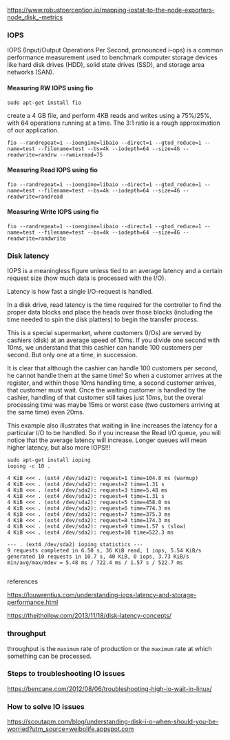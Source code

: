https://www.robustperception.io/mapping-iostat-to-the-node-exporters-node_disk_-metrics


### IOPS

IOPS (Input/Output Operations Per Second, pronounced i-ops) is a common performance measurement used to benchmark computer storage devices like hard disk drives (HDD), solid state drives (SSD), and storage area networks (SAN).

#### Measuring RW IOPS using fio

```
sudo apt-get install fio
```

create a 4 GB file, and perform 4KB reads and writes using a 75%/25%, with 64 operations running at a time. The 3:1 ratio is a rough approximation of our application.
```
fio --randrepeat=1 --ioengine=libaio --direct=1 --gtod_reduce=1 --name=test --filename=test --bs=4k --iodepth=64 --size=4G --readwrite=randrw --rwmixread=75
```



#### Measuring Read IOPS using fio

```
fio --randrepeat=1 --ioengine=libaio --direct=1 --gtod_reduce=1 --name=test --filename=test --bs=4k --iodepth=64 --size=4G --readwrite=randread
```
#### Measuring Write IOPS using fio

```
fio --randrepeat=1 --ioengine=libaio --direct=1 --gtod_reduce=1 --name=test --filename=test --bs=4k --iodepth=64 --size=4G --readwrite=randwrite

```

### Disk latency

 IOPS is a meaningless figure unless tied to an average latency and a certain request size (how much data is processed with the I/O).

Latency is how fast a single I/O-request is handled.

In a disk drive, read latency is the time required for the controller to find the proper data blocks and place the heads over those blocks (including the time needed to spin the disk platters) to begin the transfer process.

This is a special supermarket, where customers (I/Os) are served by cashiers (disk) at an average speed of 10ms. If you divide one second with 10ms, we understand that this cashier can handle 100 customers per second. But only one at a time, in succession.

It is clear that although the cashier can handle 100 customers per second, he cannot handle them at the same time! So when a customer arrives at the register, and within those 10ms handling time, a second customer arrives, that customer must wait. Once the waiting customer is handled by the cashier, handling of that customer still takes just 10ms, but the overal processing time was maybe 15ms or worst case (two customers arriving at the same time) even 20ms.

This example also illustrates that waiting in line increases the latency for a particular I/O to be handled. So if you increase the Read I/O queue, you will notice that the average latency will increase. Longer queues will mean higher latency, but also more IOPS!!!


```
sudo apt-get install ioping
ioping -c 10 .

4 KiB <<< . (ext4 /dev/sda2): request=1 time=104.8 ms (warmup)
4 KiB <<< . (ext4 /dev/sda2): request=2 time=1.31 s
4 KiB <<< . (ext4 /dev/sda2): request=3 time=5.48 ms
4 KiB <<< . (ext4 /dev/sda2): request=4 time=1.31 s
4 KiB <<< . (ext4 /dev/sda2): request=5 time=458.0 ms
4 KiB <<< . (ext4 /dev/sda2): request=6 time=774.3 ms
4 KiB <<< . (ext4 /dev/sda2): request=7 time=375.3 ms
4 KiB <<< . (ext4 /dev/sda2): request=8 time=174.3 ms
4 KiB <<< . (ext4 /dev/sda2): request=9 time=1.57 s (slow)
4 KiB <<< . (ext4 /dev/sda2): request=10 time=522.3 ms

--- . (ext4 /dev/sda2) ioping statistics ---
9 requests completed in 6.50 s, 36 KiB read, 1 iops, 5.54 KiB/s
generated 10 requests in 10.7 s, 40 KiB, 0 iops, 3.73 KiB/s
min/avg/max/mdev = 5.48 ms / 722.4 ms / 1.57 s / 522.7 ms


```

references

https://louwrentius.com/understanding-iops-latency-and-storage-performance.html

https://theithollow.com/2013/11/18/disk-latency-concepts/

### throughput

throughput is the `maximum` rate of production or the `maximum` rate at which something can be processed.

### Steps to troubleshooting IO issues

https://bencane.com/2012/08/06/troubleshooting-high-io-wait-in-linux/

### How to solve IO issues

https://scoutapm.com/blog/understanding-disk-i-o-when-should-you-be-worried?utm_source=weibolife.appspot.com

